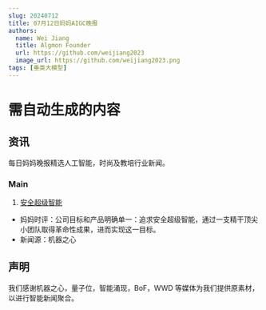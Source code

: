 ```yaml
---
slug: 20240712
title: 07月12日妈妈AIGC晚报
authors:
  name: Wei Jiang
  title: Algmon Founder
  url: https://github.com/weijiang2023
  image_url: https://github.com/weijiang2023.png
tags: [垂类大模型]
---
```


# 需自动生成的内容

## 资讯

每日妈妈晚报精选人工智能，时尚及教培行业新闻。

### Main

1. [安全超级智能](https://mp.weixin.qq.com/s/Ziny_RLFhPKgiy7Puk-j1g)

- 妈妈时评：公司目标和产品明确单一：追求安全超级智能，通过一支精干顶尖小团队取得革命性成果，进而实现这一目标。
- 新闻源：机器之心

## 声明

我们感谢机器之心，量子位，智能涌现，BoF，WWD 等媒体为我们提供原素材，以进行智能新闻聚合。

